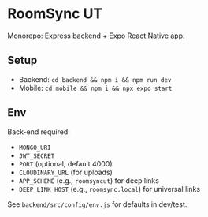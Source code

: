 # RoomSync UT

Monorepo: Express backend + Expo React Native app.

## Setup
- Backend: `cd backend && npm i && npm run dev`
- Mobile: `cd mobile && npm i && npx expo start`

## Env
Back-end required:
- `MONGO_URI`
- `JWT_SECRET`
- `PORT` (optional, default 4000)
- `CLOUDINARY_URL` (for uploads)
- `APP_SCHEME` (e.g., `roomsyncut`) for deep links
- `DEEP_LINK_HOST` (e.g., `roomsync.local`) for universal links

See `backend/src/config/env.js` for defaults in dev/test. 